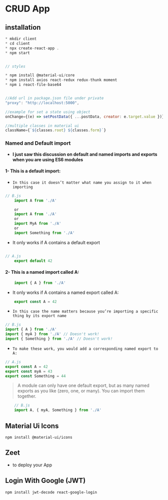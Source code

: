 # CRUD App

## installation

```javaScript
* mkdir client
* cd client
* npx create-react-app .
* npm start


// styles

* npm install @material-ui/core
* npm install axios react-redux redux-thunk moment
* npm i react-file-base64


//Add url in package.json file under private
"proxy": "http://localhost:5000",

//example for set a state using object
onChange={(e) => setPostData({ ...postData, creator: e.target.value })}

//multiple classes in material ui
className={`${classes.root} ${classes.form}`}
```

### Named and Default import

* **I just saw this discussion on default and named imports and exports when you are using ES6 modules**

#### 1- **This is a default import:**

* `In this case it doesn’t matter what name you assign to it when importing`

```javascript
// B.js
    import A from './A'

    or
    import A from './A'
    or
    import MyA from './A'
    or
    import Something from './A'
```

* It only works if A contains a default export

```javascript

// A.js
    export default 42
```

#### **2- This is a named import called A:**

```javascript
    import { A } from './A'
```

* It only works if A contains a named export called A:

```javascript
    export const A = 42
```

* `In this case the name matters because you’re importing a specific thing by its export name`

```javascript
// B.js
import { A } from './A'
import { myA } from './A' // Doesn't work!
import { Something } from './A' // Doesn't work!
```

* `To make these work, you would add a corresponding named export to A:`

```javascript
// A.js
export const A = 42
export const myA = 43
export const Something = 44
```

> A module can only have one default export, but as many named exports as you like (zero, one, or many). You can import them together.

```javascript
    // B.js
    import A, { myA, Something } from './A'
```

## Material Ui Icons

``npm install @material-ui/icons``

## Zeet

* to deploy your App

## Login With Google (JWT)

```bash
npm install jwt-decode react-google-login
```